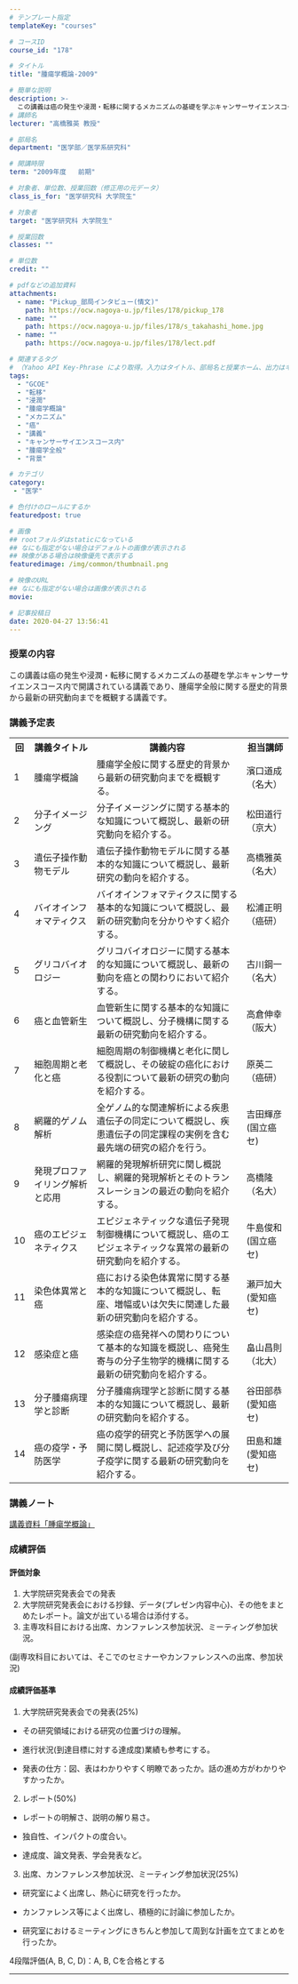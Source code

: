 ```yaml
---
# テンプレート指定
templateKey: "courses"

# コースID
course_id: "178"

# タイトル
title: "腫瘍学概論-2009"

# 簡単な説明
description: >-
  この講義は癌の発生や浸潤・転移に関するメカニズムの基礎を学ぶキャンサーサイエンスコース内で開講されている講義であり、腫瘍学全般に関する歴史的背景から最新の研究動向までを概観する講義です。 ....
# 講師名
lecturer: "高橋雅英 教授"

# 部局名
department: "医学部／医学系研究科"

# 開講時限
term: "2009年度	前期"

# 対象者、単位数、授業回数（修正用の元データ）
class_is_for: "医学研究科 大学院生"

# 対象者
target: "医学研究科 大学院生"

# 授業回数
classes: ""

# 単位数
credit: ""

# pdfなどの追加資料
attachments:
  - name: "Pickup_部局インタビュー(情文)" 
    path: https://ocw.nagoya-u.jp/files/178/pickup_178
  - name: "" 
    path: https://ocw.nagoya-u.jp/files/178/s_takahashi_home.jpg
  - name: "" 
    path: https://ocw.nagoya-u.jp/files/178/lect.pdf

# 関連するタグ
# （Yahoo API Key-Phrase により取得。入力はタイトル、部局名と授業ホーム、出力はキーフレーズ（tags））
tags:
  - "GCOE"
  - "転移"
  - "浸潤"
  - "腫瘍学概論"
  - "メカニズム"
  - "癌"
  - "講義"
  - "キャンサーサイエンスコース内"
  - "腫瘍学全般"
  - "背景"

# カテゴリ
category:
 - "医学"

# 色付けのロールにするか
featuredpost: true

# 画像
## rootフォルダはstaticになっている
## なにも指定がない場合はデフォルトの画像が表示される
## 映像がある場合は映像優先で表示する
featuredimage: /img/common/thumbnail.png

# 映像のURL
## なにも指定がない場合は画像が表示される
movie: 

# 記事投稿日
date: 2020-04-27 13:56:41
---
```


### 授業の内容

この講義は癌の発生や浸潤・転移に関するメカニズムの基礎を学ぶキャンサーサイエンスコース内で開講されている講義であり、腫瘍学全般に関する歴史的背景から最新の研究動向までを概観する講義です。











### 講義予定表

<table class="basic" width="455">

<tr>
<th width="20" class="center">回</th>
<th width="100" class="center">講義タイトル</th>
<th width="265" class="center">講義内容</th>
<th width="70" class="center">担当講師</th>
</tr>

<tr>
<td>1</td>
<td>腫瘍学概論</td>
<td>腫瘍学全般に関する歴史的背景から最新の研究動向までを概観する。</td>
<td>濱口道成<br>（名大）</td>
</tr>

<tr>
<td>2</td>
<td>分子イメージング</td>
<td>分子イメージングに関する基本的な知識について概説し、最新の研究動向を紹介する。</td>
<td>松田道行<br>（京大）</td>
</tr>

<tr>
<td>3</td>
<td>遺伝子操作動物モデル</td>
<td>遺伝子操作動物モデルに関する基本的な知識について概説し、最新研究の動向を紹介する。</td>
<td>高橋雅英<br>（名大）</td>
</tr>

<tr>
<td>4</td>
<td>バイオインフォマティクス</td>
<td>バイオインフォマティクスに関する基本的な知識について概説し、最新の研究動向を分かりやすく紹介する。</td>
<td>松浦正明<br>（癌研）</td>
</tr>

<tr>
<td>5</td>
<td>グリコバイオロジー</td>
<td>グリコバイオロジーに関する基本的な知識について概説し、最新の動向を癌との関わりにおいて紹介する。</td>
<td>古川鋼一<br>（名大）</td>
</tr>

<tr>
<td>6</td>
<td>癌と血管新生</td>
<td>血管新生に関する基本的な知識について概説し、分子機構に関する最新の研究動向を紹介する。</td>
<td>高倉伸幸<br>（阪大）</td>
</tr>

<tr>
<td>7</td>
<td>細胞周期と老化と癌</td>
<td>細胞周期の制御機構と老化に関して概説し、その破綻の癌化における役割について最新の研究の動向を紹介する。</td>
<td>原英二<br>（癌研）</td>
</tr>

<tr>
<td>8</td>
<td>網羅的ゲノム解析</td>
<td>全ゲノム的な関連解析による疾患遺伝子の同定について概説し、疾患遺伝子の同定課程の実例を含む最先端の研究の紹介を行う。</td>
<td>吉田輝彦<br>(国立癌セ)</td>
</tr>

<tr>
<td>9</td>
<td>発現プロファイリング解析と応用</td>
<td>網羅的発現解析研究に関し概説し、網羅的発現解析とそのトランスレーションの最近の動向を紹介する。</td>
<td>高橋隆<br>（名大）</td>
</tr>

<tr>
<td>10</td>
<td>癌のエピジェネティクス</td>
<td>エピジェネティックな遺伝子発現制御機構について概説し、癌のエピジェネティックな異常の最新の研究動向を紹介する。</td>
<td>牛島俊和<br>(国立癌セ)</td>
</tr>

<tr>
<td>11</td>
<td>染色体異常と癌</td>
<td>癌における染色体異常に関する基本的な知識について概説し、転座、増幅或いは欠失に関連した最新の研究動向を紹介する。</td>
<td>瀬戸加大<br>(愛知癌セ)</td>
</tr>

<tr>
<td>12</td>
<td>感染症と癌</td>
<td>感染症の癌発祥への関わりについて基本的な知識を概説し、癌発生寄与の分子生物学的機構に関する最新の研究動向を紹介する。</td>
<td>畠山昌則<br>（北大）</td>
</tr>

<tr>
<td>13</td>
<td>分子腫瘍病理学と診断</td>
<td>分子腫瘍病理学と診断に関する基本的な知識について概説し、最新の研究動向を紹介する。</td>
<td>谷田部恭<br>(愛知癌セ)</td>
</tr>

<tr>
<td>14</td>
<td>癌の疫学・予防医学</td>
<td>癌の疫学的研究と予防医学への展開に関し概説し、記述疫学及び分子疫学に関する最新の研究動向を紹介する。</td>
<td>田島和雄<br>(愛知癌セ)</td>
</tr>

</table>



### 講義ノート

[講義資料「腫瘍学概論」](https://ocw.nagoya-u.jp/files/178/lect.pdf) 







### 成績評価

#### 評価対象

1.  大学院研究発表会での発表
2.  大学院研究発表会における抄録、データ(プレゼン内容中心)、その他をまとめたレポート。論文が出ている場合は添付する。
3.  主専攻科目における出席、カンファレンス参加状況、ミーティング参加状況。

(副専攻科目においては、そこでのセミナーやカンファレンスへの出席、参加状況)

#### 成績評価基準

1.  大学院研究発表会での発表(25%)

* その研究領域における研究の位置づけの理解。

* 進行状況(到達目標に対する達成度)業績も参考にする。

* 発表の仕方：図、表はわかりやすく明瞭であったか。話の進め方がわかりやすかったか。

2.  レポート(50%)

* レポートの明解さ、説明の解り易さ。

* 独自性、インパクトの度合い。

* 達成度、論文発表、学会発表など。

3.  出席、カンファレンス参加状況、ミーティング参加状況(25%)

* 研究室によく出席し、熱心に研究を行ったか。

* カンファレンス等によく出席し、積極的に討論に参加したか。

* 研究室におけるミーティングにきちんと参加して周到な計画を立てまとめを行ったか。


4段階評価(A, B, C, D)：A, B, Cを合格とする



-----